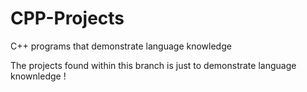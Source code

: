 # CPP-Projects
C++ programs that demonstrate language knowledge

The projects found within this branch is just to demonstrate language knownledge !
